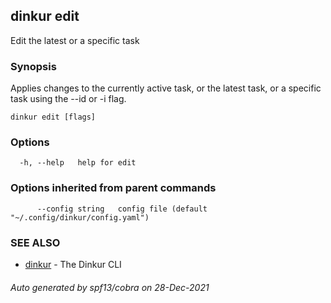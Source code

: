 ## dinkur edit

Edit the latest or a specific task

### Synopsis

Applies changes to the currently active task, or the latest task, or
a specific task using the --id or -i flag.

```
dinkur edit [flags]
```

### Options

```
  -h, --help   help for edit
```

### Options inherited from parent commands

```
      --config string   config file (default "~/.config/dinkur/config.yaml")
```

### SEE ALSO

* [dinkur](dinkur.md)	 - The Dinkur CLI

###### Auto generated by spf13/cobra on 28-Dec-2021
